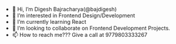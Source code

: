 - 👋 Hi, I’m Digesh Bajracharya(@bajdigesh)
- 👀 I’m interested in Frontend Design/Development
- 🌱 I’m currently learning React
- 💞️ I’m looking to collaborate on Frontend Development Projects.
- 📫 How to reach me??? Give a call at 9779803333267

<!---
bajdigesh/bajdigesh is a ✨ special ✨ repository because its `README.md` (this file) appears on your GitHub profile.
You can click the Preview link to take a look at your changes.
--->
